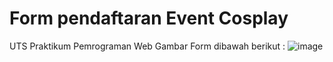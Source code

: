 # Form pendaftaran Event Cosplay
UTS Praktikum Pemrograman Web
Gambar Form dibawah berikut :
![image](https://github.com/Xiaooo404/2106158_Muhamad-Ikhsan-Safari_D/assets/126890627/77a8a719-6768-4b3c-9e6c-dccec9392e79)
